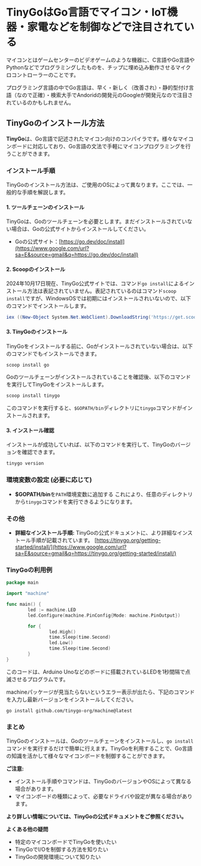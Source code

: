 # TinyGoはGo言語でマイコン・IoT機器・家電などを制御などで注目されている
マイコンとはゲームセンターのビデオゲームのような機器に、C言語やGo言語やPythonなどでプログラミングしたものを、チップに埋め込み動作させるマイクロコントローラーのことです。  

プログラミング言語の中でGo言語は、早く・新しく（改善され）・静的型付け言語（なので正確）・検索大手でAndoridの開発元のGoogleが開発元なので注目されているのかもしれません。

## TinyGoのインストール方法

**TinyGo**は、Go言語で記述されたマイコン向けのコンパイラです。様々なマイコンボードに対応しており、Go言語の文法で手軽にマイコンプログラミングを行うことができます。

### インストール手順

TinyGoのインストール方法は、ご使用のOSによって異なります。ここでは、一般的な手順を解説します。

#### 1\. **ツールチェーンのインストール**

TinyGoは、Goのツールチェーンを必要とします。まだインストールされていない場合は、Goの公式サイトからインストールしてください。

  * Goの公式サイト：[https://go.dev/doc/install](https://www.google.com/url?sa=E&source=gmail&q=https://go.dev/doc/install)

#### 2\. **Scoopのインストール**
2024年10月17日現在、TinyGo公式サイトでは、コマンド```go install```によるインストール方法は表記されていません。表記されているのはコマンド```scoop install```ですが、WindowsOSでは初期にはインストールされいないので、以下のコマンドでインストールします。

```powershell
iex ((New-Object System.Net.WebClient).DownloadString('https://get.scoop.sh'))
```

#### 3\. **TinyGoのインストール**

TinyGoをインストールする前に、Goがインストールされていない場合は、以下のコマンドでもインストールできます。
```bash
scoop install go
```

Goのツールチェーンがインストールされていることを確認後、以下のコマンドを実行してTinyGoをインストールします。
```bash
scoop install tinygo
```

このコマンドを実行すると、`$GOPATH/bin`ディレクトリに`tinygo`コマンドがインストールされます。

#### 3\. **インストール確認**

インストールが成功していれば、以下のコマンドを実行して、TinyGoのバージョンを確認できます。

```bash
tinygo version
```

### 環境変数の設定 (必要に応じて)

  * **$GOPATH/bin**を`PATH`環境変数に追加する
    これにより、任意のディレクトリから`tinygo`コマンドを実行できるようになります。

### その他
  * **詳細なインストール手順:**
    TinyGoの公式ドキュメントに、より詳細なインストール手順が記載されています。
    [https://tinygo.org/getting-started/install/](https://www.google.com/url?sa=E&source=gmail&q=https://tinygo.org/getting-started/install/)

### TinyGoの利用例

```go
package main

import "machine"

func main() {
        led := machine.LED
        led.Configure(machine.PinConfig{Mode: machine.PinOutput})

        for {
                led.High()
                time.Sleep(time.Second)
                led.Low()
                time.Sleep(time.Second)
        }
}
```

このコードは、Arduino Unoなどのボードに搭載されているLEDを1秒間隔で点滅させるプログラムです。

machineパッケージが見当たらないというエラー表示が出たら、下記のコマンドを入力し最新バージョンをインストールしてください。
```
go install github.com/tinygo-org/machine@latest
```

### まとめ

TinyGoのインストールは、Goのツールチェーンをインストールし、`go install`コマンドを実行するだけで簡単に行えます。TinyGoを利用することで、Go言語の知識を活かして様々なマイコンボードを制御することができます。

**ご注意:**

  * インストール手順やコマンドは、TinyGoのバージョンやOSによって異なる場合があります。
  * マイコンボードの種類によって、必要なドライバや設定が異なる場合があります。

**より詳しい情報については、TinyGoの公式ドキュメントをご参照ください。**

**よくある他の疑問**

  * 特定のマイコンボードでTinyGoを使いたい
  * TinyGoでI/Oを制御する方法を知りたい
  * TinyGoの開発環境について知りたい
